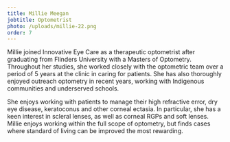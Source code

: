 ```yaml
---
title: Millie Meegan
jobtitle: Optometrist
photo: /uploads/millie-22.png
order: 7
---
```

Millie joined Innovative Eye Care as a therapeutic optometrist after graduating from Flinders University with a Masters of Optometry. Throughout her studies, she worked closely with the optometric team over a period of 5 years at the clinic in caring for patients. She has also thoroughly enjoyed outreach optometry in recent years, working with Indigenous communities and underserved schools.

She enjoys working with patients to manage their high refractive error, dry eye disease, keratoconus and other corneal ectasia. In particular, she has a keen interest in scleral lenses, as well as corneal RGPs and soft lenses. Millie enjoys working within the full scope of optometry, but finds cases where standard of living can be improved the most rewarding.